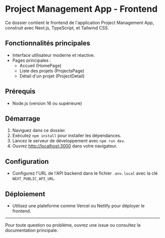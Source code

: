 # Project Management App - Frontend

Ce dossier contient le frontend de l'application Project Management App, construit avec Next.js, TypeScript, et Tailwind CSS.

## Fonctionnalités principales
- Interface utilisateur moderne et réactive.
- Pages principales :
  - Accueil (HomePage)
  - Liste des projets (ProjectsPage)
  - Détail d'un projet (ProjectDetail)

## Prérequis
- Node.js (version 16 ou supérieure)

## Démarrage
1. Naviguez dans ce dossier.
2. Exécutez `npm install` pour installer les dépendances.
3. Lancez le serveur de développement avec `npm run dev`.
4. Ouvrez [http://localhost:3000](http://localhost:3000) dans votre navigateur.

## Configuration
- Configurez l'URL de l'API backend dans le fichier `.env.local` avec la clé `NEXT_PUBLIC_API_URL`.

## Déploiement
- Utilisez une plateforme comme Vercel ou Netlify pour déployer le frontend.

---

Pour toute question ou problème, ouvrez une issue ou consultez la documentation principale.